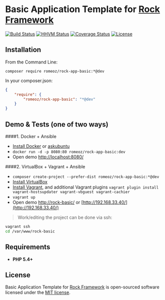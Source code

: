 Basic Application Template for [Rock Framework](https://github.com/romeOz/rock)
=================

[![Build Status](https://travis-ci.org/romeOz/rock-app-basic.svg?branch=master)](https://travis-ci.org/romeOz/rock-app-basic)
[![HHVM Status](http://hhvm.h4cc.de/badge/romeoz/rock-app-basic.svg)](http://hhvm.h4cc.de/package/romeoz/rock-app-basic)
[![Coverage Status](https://coveralls.io/repos/romeOz/rock-app-basic/badge.svg?branch=master)](https://coveralls.io/r/romeOz/rock-app-basic?branch=master)
[![License](https://poser.pugx.org/romeOz/rock-app-basic/license.svg)](https://packagist.org/packages/romeOz/rock-app-basic)

Installation
-------------------

From the Command Line:

`composer require romeoz/rock-app-basic:*@dev`

In your composer.json:

```json
{
    "require": {
        "romeoz/rock-app-basic": "*@dev"
    }
}
```

Demo & Tests (one of two ways)
-------------------

####1. Docker + Ansible

 * [Install Docker](https://docs.docker.com/installation/) or [askubuntu](http://askubuntu.com/a/473720)
 * `docker run -d -p 8080:80 romeoz/rock-app-basic:dev`
 * Open demo [http://localhost:8080/](http://localhost:8080/)
 
####2. VirtualBox + Vagrant + Ansible

 * `composer create-project --prefer-dist romeoz/rock-app-basic:*@dev`
 * [Install VirtualBox](https://www.virtualbox.org/wiki/Downloads)
 * [Install Vagrant](https://www.vagrantup.com/downloads), and additional Vagrant plugins `vagrant plugin install vagrant-hostsupdater vagrant-vbguest vagrant-cachier`
 * `vagrant up`
 * Open demo [http://rock-basic/](http:/rock-basic/) or [http://192.168.33.40/](http://192.168.33.40/)

> Work/editing the project can be done via ssh:

```bash
vagrant ssh
cd /var/www/rock-basic
```

Requirements
-------------------
 * **PHP 5.4+**

License
-------------------

Basic Application Template for [Rock Framework](https://github.com/romeOz/rock) is open-sourced software licensed under the [MIT license](http://opensource.org/licenses/MIT).